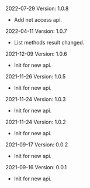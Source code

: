 2022-07-29 Version: 1.0.8
- Add net access api.

2022-04-11 Version: 1.0.7
- List methods result changed.

2021-12-09 Version: 1.0.6
- Init for new api.

2021-11-26 Version: 1.0.5
- Init for new api.

2021-11-24 Version: 1.0.3
- Init for new api.

2021-11-24 Version: 1.0.2
- Init for new api.

2021-09-17 Version: 0.0.2
- Init for new api.

2021-09-16 Version: 0.0.1
- Init for new api.


